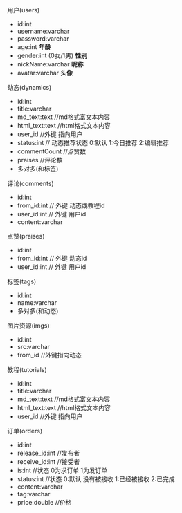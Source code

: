 用户(users)

- id:int
- username:varchar
- password:varchar
- age:int  **年龄**
- gender:int (0女/1男) **性别**
- nickName:varchar **昵称**
- avatar:varchar  **头像**



动态(dynamics)

- id:int
- title:varchar
- md_text:text  //md格式富文本内容
- html_text:text  //html格式文本内容
- user_id  //外键 指向用户
- status:int // 动态推荐状态  0:默认  1:今日推荐  2:编辑推荐
- commentCount //点赞数
- praises //评论数
- 多对多(和标签)



评论(comments)

- id:int
- from_id:int // 外键  动态或教程id
- user_id:int  // 外键 用户id
- content:varchar  



点赞(praises)

- id:int
- from_id:int // 外键 动态id
- user_id:int  // 外键 用户id



标签(tags)

- id:int
- name:varchar
- 多对多(和动态)



图片资源(imgs)

- id:int
- src:varchar
- from_id //外键指向动态



教程(tutorials)

- id:int
- title:varchar
- md_text:text  //md格式富文本内容
- html_text:text  //html格式文本内容
- user_id  //外键 指向用户



订单(orders)

- id:int
- release_id:int   //发布者
- receive_id:int   //接受者
- is:int //状态 0为求订单  1为发订单
- status:int  //状态  0:默认 没有被接收  1:已经被接收  2:已完成
- content:varchar 
- tag:varchar
- price:double  //价格











